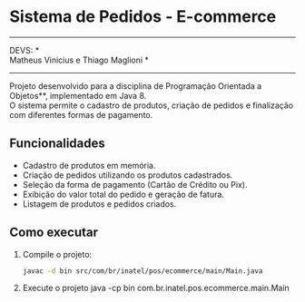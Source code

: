 # Sistema de Pedidos - E-commerce

*******************************************************************
DEVS:                                                             *  
Matheus Vinicius e Thiago Maglioni                                * 
*******************************************************************

Projeto desenvolvido para a disciplina de Programação Orientada a Objetos**, implementado em Java 8.  
O sistema permite o cadastro de produtos, criação de pedidos e finalização com diferentes formas de pagamento.

## Funcionalidades

- Cadastro de produtos em memória.
- Criação de pedidos utilizando os produtos cadastrados.
- Seleção da forma de pagamento (Cartão de Crédito ou Pix).
- Exibição do valor total do pedido e geração de fatura.
- Listagem de produtos e pedidos criados.

## Como executar

1. Compile o projeto:
   ```sh
   javac -d bin src/com/br/inatel/pos/ecommerce/main/Main.java
2. Execute o projeto
   java -cp bin com.br.inatel.pos.ecommerce.main.Main